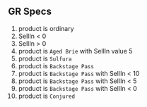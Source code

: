 ## GR Specs

1. product is ordinary
2. SellIn < 0
3. SellIn > 0
4. product is `Aged Brie` with SellIn value 5
5. product is `Sulfura`
6. product is `Backstage Pass`
7. product is `Backstage Pass` with SellIn < 10
8. product is `Backstage Pass` with SellIn < 5
9. product is `Backstage Pass` with SellIn < 0
10. product is `Conjured`

